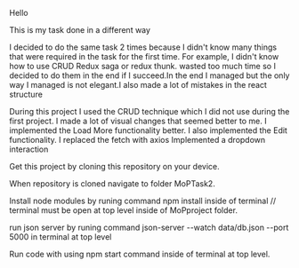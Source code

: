 Hello

This is my task done in a different way

I decided to do the same task 2 times because I didn't know many things that were required in the task for the first time. For example, I didn't know how to use CRUD Redux saga or redux thunk. wasted too much time so I decided to do them in the end if I succeed.In the end I managed but the only way I managed is not elegant.I also made a lot of mistakes in the react structure

During this project I used the CRUD technique which I did not use during the first project. I made a lot of visual changes that seemed better to me. I implemented the Load More functionality better. I also implemented the Edit functionality.
I replaced the fetch with axios
Implemented a dropdown interaction

Get this project by cloning this repository on your device.

When repository is cloned navigate to folder MoPTask2.

Install node modules by runing command npm install inside of terminal  // terminal must be open at top level inside of MoPproject folder.

run json server by runing command    json-server --watch data/db.json --port 5000     in terminal at top level

Run code with using npm start command inside of terminal at top level.
